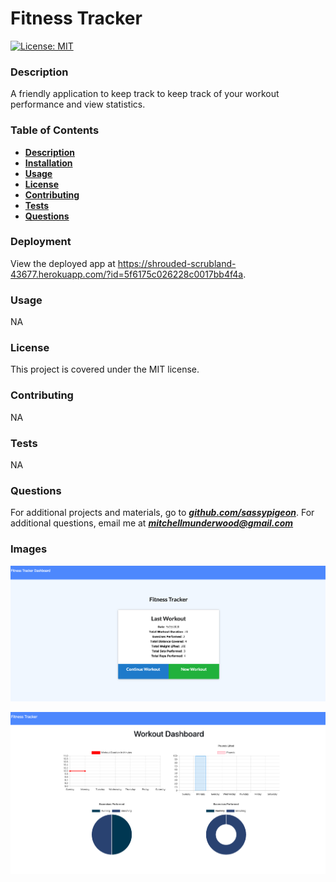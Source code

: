 # Fitness Tracker 
[![License: MIT](https://img.shields.io/badge/License-MIT-yellow.svg)](https://opensource.org/licenses/MIT) 
### Description 
 A friendly application to keep track to keep track of your workout performance and view statistics. 
### Table of Contents 
- [**Description**](#Description) 
- [**Installation**](#Installation) 
- [**Usage**](#Usage) 
- [**License**](#License) 
- [**Contributing**](#Contributing) 
- [**Tests**](#Tests) 
- [**Questions**](#Questions)
### Deployment 
 View the deployed app at https://shrouded-scrubland-43677.herokuapp.com/?id=5f6175c026228c0017bb4f4a. 
### Usage 
 NA 
### License 
This project is covered under the MIT license. 
### Contributing 
 NA 
### Tests 
 NA 
### Questions 

For additional projects and materials, go to ***[github.com/sassypigeon](https://github.com/sassypigeon)***. 
For additional questions, email me at ***mitchellmunderwood@gmail.com*** 

### Images

 ![home](./readme_support/home.png)

![stats](./readme_support/stats.png)